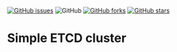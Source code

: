 [![GitHub issues](https://img.shields.io/github/issues/garutilorenzo/docker-etcd-cluster)](https://github.com/garutilorenzo/docker-etcd-cluster/issues)
![GitHub](https://img.shields.io/github/license/garutilorenzo/docker-etcd-cluster)
[![GitHub forks](https://img.shields.io/github/forks/garutilorenzo/docker-etcd-cluster)](https://github.com/garutilorenzo/docker-etcd-cluster/network)
[![GitHub stars](https://img.shields.io/github/stars/garutilorenzo/docker-etcd-cluster)](https://github.com/garutilorenzo/docker-etcd-cluster/stargazers)

# Simple ETCD cluster